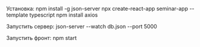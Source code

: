 Установка:
npm install -g json-server
npx create-react-app seminar-app --template typescript
npm install axios

Запустить сервер: json-server --watch db.json --port 5000

Запустить фронт: npm start

